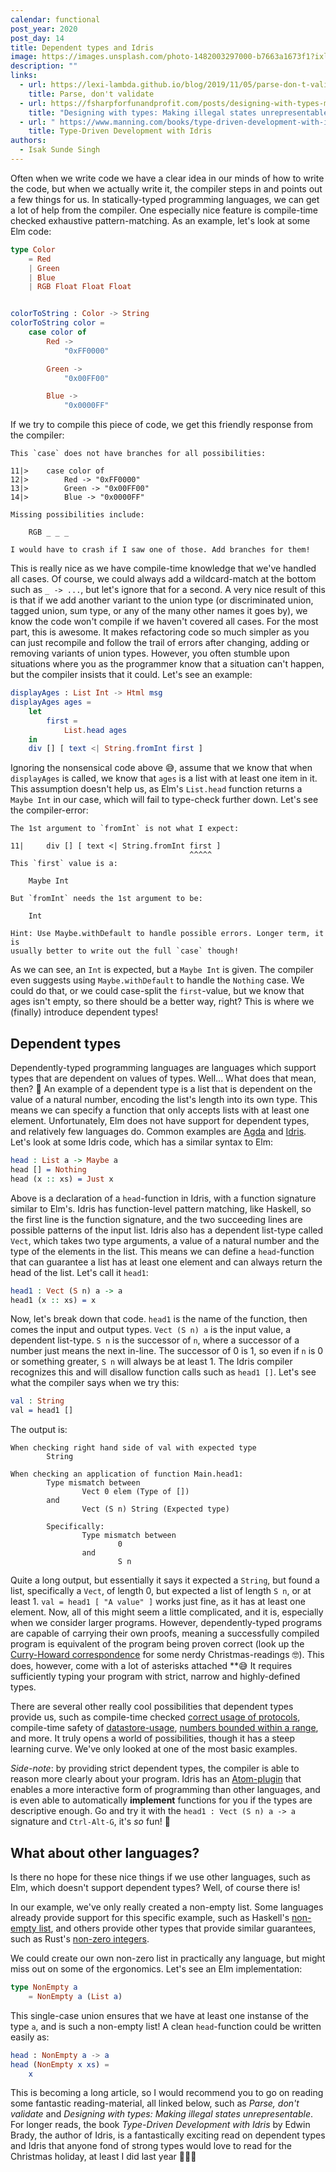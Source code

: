 ```yaml
---
calendar: functional
post_year: 2020
post_day: 14
title: Dependent types and Idris
image: https://images.unsplash.com/photo-1482003297000-b7663a1673f1?ixlib=rb-1.2.1&ixid=eyJhcHBfaWQiOjEyMDd9&auto=format&fit=crop&w=1234&q=80
description: ""
links:
  - url: https://lexi-lambda.github.io/blog/2019/11/05/parse-don-t-validate/
    title: Parse, don't validate
  - url: https://fsharpforfunandprofit.com/posts/designing-with-types-making-illegal-states-unrepresentable/
    title: "Designing with types: Making illegal states unrepresentable"
  - url: " https://www.manning.com/books/type-driven-development-with-idris"
    title: Type-Driven Development with Idris
authors:
  - Isak Sunde Singh
---
```

Often when we write code we have a clear idea in our minds of how to write the code, but when we actually write it, the compiler steps in and points out a few things for us.
In statically-typed programming languages, we can get a lot of help from the compiler.
One especially nice feature is compile-time checked exhaustive pattern-matching.
As an example, let's look at some Elm code:

```elm
type Color
    = Red
    | Green
    | Blue
    | RGB Float Float Float


colorToString : Color -> String
colorToString color =
    case color of
        Red ->
            "0xFF0000"

        Green ->
            "0x00FF00"

        Blue ->
            "0x0000FF"
```

If we try to compile this piece of code, we get this friendly response from the compiler:

```
This `case` does not have branches for all possibilities:

11|>    case color of
12|>        Red -> "0xFF0000"
13|>        Green -> "0x00FF00"
14|>        Blue -> "0x0000FF"

Missing possibilities include:

    RGB _ _ _

I would have to crash if I saw one of those. Add branches for them!
```

This is really nice as we have compile-time knowledge that we've handled all cases.
Of course, we could always add a wildcard-match at the bottom such as `_ -> ...`, but let's ignore that for a second.
A very nice result of this is that if we add another variant to the union type (or discriminated union, tagged union, sum type, or any of the many other names it goes by), we know the code won't compile if we haven't covered all cases.
For the most part, this is awesome.
It makes refactoring code so much simpler as you can just recompile and follow the trail of errors after changing, adding or removing variants of union types.
However, you often stumble upon situations where you as the programmer know that a situation can't happen, but the compiler insists that it could. Let's see an example:

```elm
displayAges : List Int -> Html msg
displayAges ages =
    let
        first =
            List.head ages
    in
    div [] [ text <| String.fromInt first ]
```

Ignoring the nonsensical code above 😅, assume that we know that when `displayAges` is called, we know that `ages` is a list with at least one item in it.
This assumption doesn't help us, as Elm's `List.head` function returns a `Maybe Int` in our case, which will fail to type-check further down. Let's see the compiler-error:

```
The 1st argument to `fromInt` is not what I expect:

11|     div [] [ text <| String.fromInt first ]
                                        ^^^^^
This `first` value is a:

    Maybe Int

But `fromInt` needs the 1st argument to be:

    Int

Hint: Use Maybe.withDefault to handle possible errors. Longer term, it is
usually better to write out the full `case` though!
```

As we can see, an `Int` is expected, but a `Maybe Int` is given.
The compiler even suggests using `Maybe.withDefault` to handle the `Nothing` case.
We could do that, or we could case-split the `first`-value, but we know that ages isn't empty, so there should be a better way, right?
This is where we (finally) introduce dependent types!

## Dependent types

Dependently-typed programming languages are languages which support types that are dependent on values of types.
Well... What does that mean, then? 🤔
An example of a dependent type is a list that is dependent on the value of a natural number, encoding the list's length into its own type.
This means we can specify a function that only accepts lists with at least one element. Unfortunately, Elm does not have support for dependent types, and relatively few languages do. Common examples are [Agda](https://wiki.portal.chalmers.se/agda/pmwiki.php) and [Idris](https://www.idris-lang.org/). Let's look at some Idris code, which has a similar syntax to Elm:

```idris
head : List a -> Maybe a
head [] = Nothing
head (x :: xs) = Just x
```

Above is a declaration of a `head`-function in Idris, with a function signature similar to Elm's.
Idris has function-level pattern matching, like Haskell, so the first line is the function signature, and the two succeeding lines are possible patterns of the input list.
Idris also has a dependent list-type called `Vect`, which takes two type arguments, a value of a natural number and the type of the elements in the list.
This means we can define a `head`-function that can guarantee a list has at least one element and can always return the head of the list.
Let's call it `head1`:

```idris
head1 : Vect (S n) a -> a
head1 (x :: xs) = x
```

Now, let's break down that code.
`head1` is the name of the function, then comes the input and output types.
`Vect (S n) a` is the input value, a dependent list-type.
`S n` is the successor of `n`, where a successor of a number just means the next in-line.
The successor of 0 is 1, so even if `n` is 0 or something greater, `S n` will always be at least 1.
The Idris compiler recognizes this and will disallow function calls such as `head1 []`.
Let's see what the compiler says when we try this:

```idris
val : String
val = head1 []
```

The output is:

```
When checking right hand side of val with expected type
        String

When checking an application of function Main.head1:
        Type mismatch between
                Vect 0 elem (Type of [])
        and
                Vect (S n) String (Expected type)

        Specifically:
                Type mismatch between
                        0
                and
                        S n
```

Quite a long output, but essentially it says it expected a `String`, but found a list, specifically a `Vect`, of length 0, but expected a list of length `S n`, or at least 1.
`val = head1 [ "A value" ]` works just fine, as it has at least one element.
Now, all of this might seem a little complicated, and it is, especially when we consider larger programs.
However, dependently-typed programs are capable of carrying their own proofs, meaning a successfully compiled program is equivalent of the program being proven correct (look up the [Curry-Howard correspondence](https://en.wikipedia.org/wiki/Curry%E2%80%93Howard_correspondence) for some nerdy Christmas-readings 🤓).
This does, however, come with a lot of asterisks attached \*\*😅
It requires sufficiently typing your program with strict, narrow and highly-defined types.

There are several other really cool possibilities that dependent types provide us, such as compile-time checked [correct usage of protocols](https://github.com/edwinb/Protocols), compile-time safety of [datastore-usage](https://www.idris-lang.org/drafts/sms.pdf), [numbers bounded within a range](https://www.idris-lang.org/docs/current/base_doc/docs/Data.Fin.html), and more.
It truly opens a world of possibilities, though it has a steep learning curve.
We've only looked at one of the most basic examples.

_Side-note_: by providing strict dependent types, the compiler is able to reason more clearly about your program.
Idris has an [Atom-plugin](https://atom.io/packages/language-idris) that enables a more interactive form of programming than other languages, and is even able to automatically **implement** functions for you if the types are descriptive enough.
Go and try it with the `head1 : Vect (S n) a -> a` signature and `Ctrl-Alt-G`, it's _so_ fun! 🤩

## What about other languages?

Is there no hope for these nice things if we use other languages, such as Elm, which doesn't support dependent types?
Well, of course there is!

In our example, we've only really created a non-empty list.
Some languages already provide support for this specific example, such as Haskell's [non-empty list](https://hackage.haskell.org/package/base-4.14.0.0/docs/Data-List-NonEmpty.html), and others provide other types that provide similar guarantees, such as Rust's [non-zero integers](https://doc.rust-lang.org/stable/std/?search=nonzero).

We could create our own non-zero list in practically any language, but might miss out on some of the ergonomics.
Let's see an Elm implementation:

```elm
type NonEmpty a
    = NonEmpty a (List a)
```

This single-case union ensures that we have at least one instanse of the type `a`, and is such a non-empty list!
A clean `head`-function could be written easily as:

```elm
head : NonEmpty a -> a
head (NonEmpty x xs) =
    x
```

This is becoming a long article, so I would recommend you to go on reading some fantastic reading-material, all linked below, such as _Parse, don't validate_ and _Designing with types: Making illegal states unrepresentable_. For longer reads, the book _Type-Driven Development with Idris_ by Edwin Brady, the author of Idris, is a fantastically exciting read on dependent types and Idris that anyone fond of strong types would love to read for the Christmas holiday, at least I did last year 🎄🎁🎅